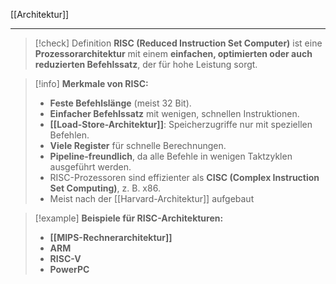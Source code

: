 [[Architektur]]

---

> [!check] Definition
>**RISC (Reduced Instruction Set Computer)** ist eine **Prozessorarchitektur** mit einem **einfachen, optimierten oder auch reduzierten Befehlssatz**, der für hohe Leistung sorgt.

> [!info] **Merkmale von RISC:**
> - **Feste Befehlslänge** (meist 32 Bit).
> - **Einfacher Befehlssatz** mit wenigen, schnellen Instruktionen.
> - **[[Load-Store-Architektur]]**: Speicherzugriffe nur mit speziellen Befehlen.
> - **Viele Register** für schnelle Berechnungen.
> - **Pipeline-freundlich**, da alle Befehle in wenigen Taktzyklen ausgeführt werden.
> - RISC-Prozessoren sind effizienter als **CISC (Complex Instruction Set Computing)**, z. B. x86.
> - Meist nach der [[Harvard-Architektur]] aufgebaut

> [!example] **Beispiele für RISC-Architekturen:**
> - **[[MIPS-Rechnerarchitektur]]**
> - **ARM**
> - **RISC-V**
> - **PowerPC**
